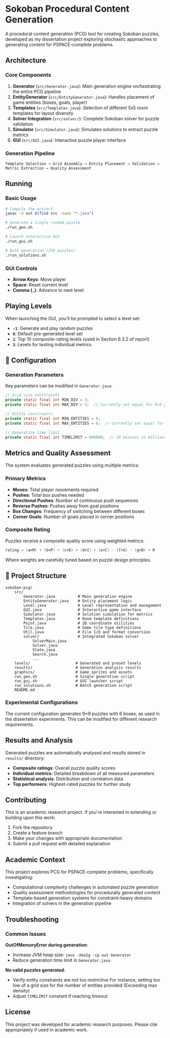 # Sokoban Procedural Content Generation

A procedural content generation (PCG) tool for creating Sokoban puzzles, developed as my dissertation project exploring stochastic approaches to generating content for PSPACE-complete problems.

## Architecture

### Core Components

1. **Generator** (`src/Generator.java`): Main generation engine orchestrating the entire PCG pipeline
2. **EntityGenerator** (`src/EntityGenerator.java`): Handles placement of game entities (boxes, goals, player)
3. **Templates** (`src/Templates.java`): Selection of different 5x5 room templates for layout diversity
4. **Solver Integration** (`src/solver/`): Complete Sokoban solver for puzzle validation
5. **Simulator** (`src/Simulator.java`): Simulates solutions to extract puzzle metrics
6. **GUI** (`src/GUI.java`): Interactive puzzle player interface

### Generation Pipeline

```
Template Selection → Grid Assembly → Entity Placement → Validation → Metric Extraction → Quality Assessment
```

## Running

### Basic Usage

```bash
# Compile the project
javac -d out $(find src -name "*.java")

# Generate a single random puzzle
./run_gen.sh

# Launch interactive GUI
./run_gui.sh

# Bulk generation (250 puzzles)
./run_solutions.sh
```

### GUI Controls

- **Arrow Keys**: Move player
- **Space**: Reset current level
- **Comma (`,`)**: Advance to next level

## Playing Levels

When launching the GUI, you'll be prompted to select a level set:

- **`-1`**: Generate and play random puzzles
- **`0`**: Default pre-generated level set
- **`1`**: Top 10 composite-rating levels (used in Section 6.3.2 of report)
- **`2`**: Levels for testing individual metrics

## 🔧 Configuration

### Generation Parameters

Key parameters can be modified in `Generator.java`:

```java
// Grid size constraints
private static final int MIN_DIV = 3;
private static final int MAX_DIV = 3;  // Currently set equal for 9×9 grids

// Entity constraints  
private static final int MIN_ENTITIES = 6;
private static final int MAX_ENTITIES = 6;  // Currently set equal for 6 boxes

// Generation time limit
private static final int TIMELIMIT = 600000;  // 10 minutes in milliseconds
```

## Metrics and Quality Assessment

The system evaluates generated puzzles using multiple metrics:

### Primary Metrics
- **Moves**: Total player movements required
- **Pushes**: Total box pushes needed
- **Directional Pushes**: Number of continuous push sequences
- **Reverse Pushes**: Pushes away from goal positions
- **Box Changes**: Frequency of switching between different boxes
- **Corner Goals**: Number of goals placed in corner positions

### Composite Rating
Puzzles receive a composite quality score using weighted metrics:

```java
rating = (a×M) + (b×P) + (c×D) + (d×I) + (e×C) - (f×G) - (g×B) + R
```

Where weights are carefully tuned based on puzzle design principles.

## 📁 Project Structure

```
sokoban-pcg/
    src/
        Generator.java          # Main generation engine
        EntityGenerator.java    # Entity placement logic
        Level.java              # Level representation and management
        GUI.java                # Interactive game interface
        Simulator.java          # Solution simulation for metrics
        Templates.java          # Room template definitions
        Point.java              # 2D coordinate utilities
        Tile.java               # Game tile type definitions
        Util.java               # File I/O and format conversion
        solver/                 # Integrated Sokoban solver
            SolverMain.java
            Solver.java
            State.java
            Search.java
            ...
    levels/                    # Generated and preset levels
    results/                   # Generation analysis results
    graphics/                  # Game sprites and assets
    run_gen.sh                 # Single generation script
    run_gui.sh                 # GUI launcher script
    run_solutions.sh           # Batch generation script
    README.md
```

### Experimental Configurations

The current configuration generates 9×9 puzzles with 6 boxes, as used in the dissertation experiments. This can be modified for different research requirements.

## Results and Analysis

Generated puzzles are automatically analysed and results stored in `results/` directory:

- **Composite ratings**: Overall puzzle quality scores
- **Individual metrics**: Detailed breakdown of all measured parameters  
- **Statistical analysis**: Distribution and correlation data
- **Top performers**: Highest-rated puzzles for further study

## Contributing

This is an academic research project. If you're interested in extending or building upon this work:

1. Fork the repository
2. Create a feature branch
3. Make your changes with appropriate documentation
4. Submit a pull request with detailed explanation

## Academic Context

This project explores PCG for PSPACE-complete problems, specifically investigating:

- Computational complexity challenges in automated puzzle generation
- Quality assessment methodologies for procedurally generated content
- Template-based generation systems for constraint-heavy domains
- Integration of solvers in the generation pipeline

## Troubleshooting

### Common Issues

**OutOfMemoryError during generation**: 
- Increase JVM heap size: `java -Xmx2g -cp out Generator`
- Reduce generation time limit in `Generator.java`

**No valid puzzles generated**:
- Verify entity constraints are not too restrictive
    For instance, setting too low of a grid size for the number of entities provided (Exceeding max density)
- Adjust `TIMELIMIT` constant if reaching timeout

## License

This project was developed for academic research purposes. Please cite appropriately if used in academic work.